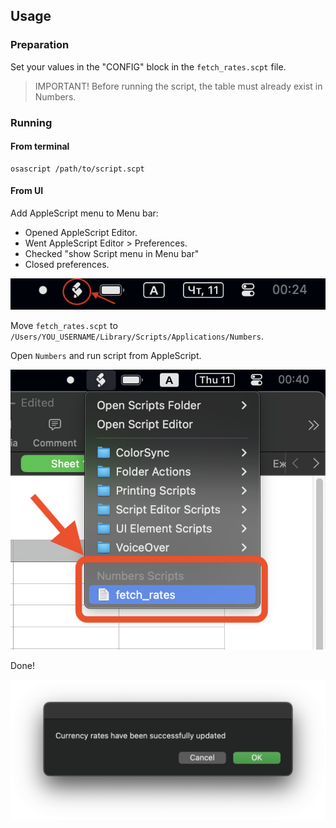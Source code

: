 
## Usage
### Preparation
Set your values in the "CONFIG" block in the `fetch_rates.scpt` file.

> IMPORTANT!
> Before running the script, the table must already exist in Numbers.

### Running
#### From terminal
```shell
osascript /path/to/script.scpt
```

#### From UI
Add AppleScript menu to Menu bar:
   - Opened AppleScript Editor.
   - Went AppleScript Editor > Preferences.
   - Checked "show Script menu in Menu bar"
   - Closed preferences.

![image](/docs/img/applescript_in_menu_bar.png)

Move `fetch_rates.scpt` to `/Users/YOU_USERNAME/Library/Scripts/Applications/Numbers`.

Open `Numbers` and run script from AppleScript.

![image](/docs/img/run_script.png)

Done!

![image](/docs/img/done.png)
